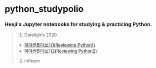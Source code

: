 # python_studypolio
### Heeji's Jupyter notebooks for studying & practicing Python.

> 1. Dataitgirls 2020
>  - [파이썬톺아보기1(Reviewing Python1)](python_review_1.html)
>  - [파이썬톺아보기2(Reviewing Python2)]() <br/>
>
> 2. Inflearn
>
